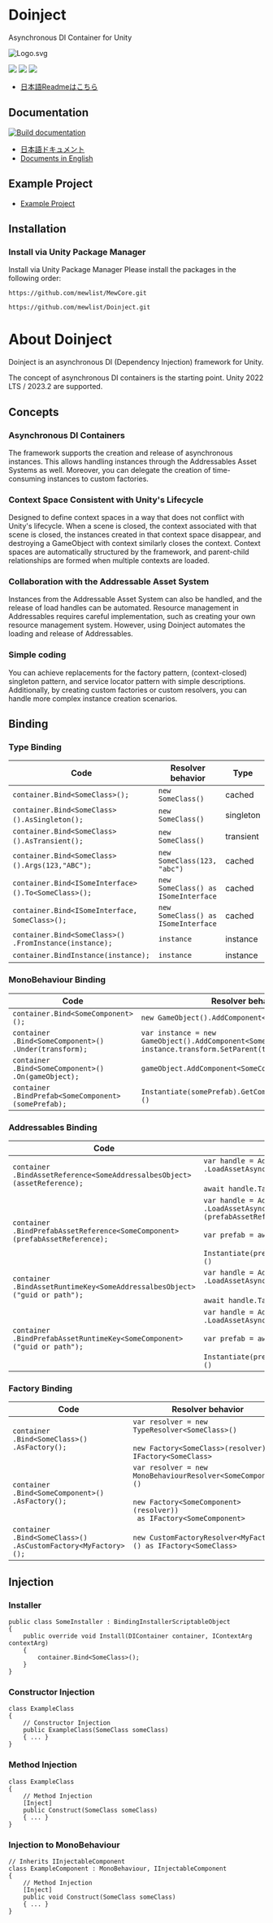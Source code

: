 # Doinject
Asynchronous DI Container for Unity

![Logo.svg](Writerside%7E/images/Logo.svg)

![](https://img.shields.io/badge/unity-2022.3%20or%20later-green?logo=unity)
![](https://img.shields.io/badge/unity-2023.2%20or%20later-green?logo=unity)
[![](https://img.shields.io/badge/license-MIT-blue)](https://github.com/mewlist/MewAssets/blob/main/LICENSE)

* [日本語Readmeはこちら](https://github.com/mewlist/Doinject/blob/main/README_ja.md)

## Documentation 

[![Build documentation](https://github.com/mewlist/Doinject/actions/workflows/writerside.yml/badge.svg)](https://github.com/mewlist/Doinject/actions/workflows/writerside.yml)

* [日本語ドキュメント](https://mewlist.github.io/Doinject)
* [Documents in English](https://mewlist.github.io/Doinject/en/introduction-en.html)

## Example Project

* [Example Project](https://github.com/mewlist/DoinjectExample)


## Installation

### Install via Unity Package Manager

Install via Unity Package Manager
Please install the packages in the following order:

```
https://github.com/mewlist/MewCore.git
```

```
https://github.com/mewlist/Doinject.git
```

# About Doinject

Doinject is an asynchronous DI (Dependency Injection) framework for Unity.

The concept of asynchronous DI containers is the starting point.
Unity 2022 LTS / 2023.2 are supported.

## Concepts

### Asynchronous DI Containers

The framework supports the creation and release of asynchronous instances.
This allows handling instances through the Addressables Asset Systems as well.
Moreover, you can delegate the creation of time-consuming instances to custom factories.

### Context Space Consistent with Unity's Lifecycle

Designed to define context spaces in a way that does not conflict with Unity's lifecycle.
When a scene is closed, the context associated with that scene is closed, the instances created in that context space disappear, and
destroying a GameObject with context similarly closes the context.
Context spaces are automatically structured by the framework, and parent-child relationships are formed when multiple contexts are loaded.


### Collaboration with the Addressable Asset System

Instances from the Addressable Asset System can also be handled, and the release of load handles can be automated.
Resource management in Addressables requires careful implementation, such as creating your own resource management system.
However, using Doinject automates the loading and release of Addressables.

### Simple coding

You can achieve replacements for the factory pattern, (context-closed) singleton pattern, and service locator pattern with simple descriptions.
Additionally, by creating custom factories or custom resolvers, you can handle more complex instance creation scenarios.


## Binding

### Type Binding

| Code                                                                  | Resolver behavior　                      | Type      |
|-----------------------------------------------------------------------|-----------------------------------------|-----------|
| ```container.Bind<SomeClass>();```                                    | ```new SomeClass()```                   | cached    |
| ```container.Bind<SomeClass>().AsSingleton();```　                     | ```new SomeClass()```                   | singleton |
| ```container.Bind<SomeClass>().AsTransient();```　                     | ```new SomeClass()```                   | transient |
| ```container.Bind<SomeClass>().Args(123,"ABC");```　                   | ```new SomeClass(123, "abc")```         | cached    |
| ```container.Bind<ISomeInterface>().To<SomeClass>();```　              | ```new SomeClass() as ISomeInterface``` | cached    |
| ```container.Bind<ISomeInterface, SomeClass>();```　                   | ```new SomeClass() as ISomeInterface``` | cached    |
| ```container.Bind<SomeClass>()```<br />```.FromInstance(instance);``` | ```instance```                          | instance  |
| ```container.BindInstance(instance);```                               | ```instance```                          | instance  |

### MonoBehaviour Binding

| Code                                                                  | Resolver behavior　                      |
|---------------------------------------------------------------------|-------------------------------------------------------------------------------------------------------------------------|
| ```container.Bind<SomeComponent>();```                              | ```new GameObject().AddComponent<SomeComponent>()```                                                                    |
| ```container```<br />```.Bind<SomeComponent>()```<br />```.Under(transform);``` | ```var instance = new GameObject().AddComponent<SomeComponent>();```<br/>```instance.transform.SetParent(transform);``` |
| ```container```<br />```.Bind<SomeComponent>()```<br />```.On(gameObject);```   | ```gameObject.AddComponent<SomeComponent>()```                                                                             |
| ```container```<br />```.BindPrefab<SomeComponent>(somePrefab);```  | ```Instantiate(somePrefab).GetComponent<SomeComponent>()```                                                             |

### Addressables Binding


| Code                                                                  | Resolver behavior　                      |
|--------------------------------------------------------------------------------------------|-------------------------------------------------------------------------------------------------------------------------------------------------------------------------------------------------------------|
| ```container```<br />```.BindAssetReference<SomeAddressalbesObject>(assetReference);```    | ```var handle = Addressables```<br />```.LoadAssetAsync<GameObject>(assetReference)```<br/><br/>```await handle.Task```　                                                                                    |
| ```container```<br />```.BindPrefabAssetReference<SomeComponent>(prefabAssetReference);``` | ```var handle = Addressables```<br />```.LoadAssetAsync<GameObject>(prefabAssetReference)```<br/><br/>```var prefab = await handle.Task```<br/><br/>```Instantiate(prefab).GetComponent<SomeComponent>()``` |
| ```container```<br />```.BindAssetRuntimeKey<SomeAddressalbesObject>("guid or path");```    | ```var handle = Addressables```<br />```.LoadAssetAsync<GameObject>("guid or path")```<br/><br/>```await handle.Task```　                                                                                    |
| ```container```<br />```.BindPrefabAssetRuntimeKey<SomeComponent>("guid or path");```      | ```var handle = Addressables```<br />```.LoadAssetAsync<GameObject>("guid or path")```<br/><br/>```var prefab = await handle.Task```<br/><br/>```Instantiate(prefab).GetComponent<SomeComponent>()```       |

### Factory Binding

| Code                                                                  | Resolver behavior　                      |
|-----------------------------------------------------------------------------------------|-------------------------------------------------------------------------------------------------------------------------------------------------------------|
| ```container```<br />```.Bind<SomeClass>()```<br />```.AsFactory();```                  | ```var resolver = new TypeResolver<SomeClass>()```<br/><br/>```new Factory<SomeClass>(resolver) as IFactory<SomeClass>```                                   |
| ```container```<br />```.Bind<SomeComponent>()```<br />```.AsFactory();```              | ```var resolver = new MonoBehaviourResolver<SomeComponent>()```<br/><br/>```new Factory<SomeComponent>(resolver))```<br />``` as IFactory<SomeComponent>``` |
| ```container```<br />```.Bind<SomeClass>()```<br />```.AsCustomFactory<MyFactory>();``` | ```new CustomFactoryResolver<MyFactory>() as IFactory<SomeClass>```                                                                          |


## Injection

### Installer

```
public class SomeInstaller : BindingInstallerScriptableObject
{
    public override void Install(DIContainer container, IContextArg contextArg)
    {
        container.Bind<SomeClass>();
    }
}
```

### Constructor Injection

```
class ExampleClass
{
    // Constructor Injection
    public ExampleClass(SomeClass someClass)
    { ... }
}
```

### Method Injection

```
class ExampleClass
{
    // Method Injection
    [Inject]
    public Construct(SomeClass someClass)
    { ... }
}
```

### Injection to MonoBehaviour

```
// Inherits IInjectableComponent
class ExampleComponent : MonoBehaviour, IInjectableComponent
{
    // Method Injection
    [Inject]
    public void Construct(SomeClass someClass)
    { ... }
}
```